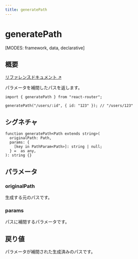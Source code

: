 ```yaml
---
title: generatePath
---
```


# generatePath

<!--
⚠️ ⚠️ IMPORTANT ⚠️ ⚠️

Thank you for helping improve our documentation!

This file is auto-generated from the JSDoc comments in the source
code, so please edit the JSDoc comments in the file below and this
file will be re-generated once those changes are merged.

https://github.com/remix-run/react-router/blob/main/packages/react-router/lib/router/utils.ts
-->

[MODES: framework, data, declarative]

## 概要

[リファレンスドキュメント ↗](https://api.reactrouter.com/v7/functions/react_router.generatePath.html)

パラメータを補間したパスを返します。

```tsx
import { generatePath } from "react-router";

generatePath("/users/:id", { id: "123" }); // "/users/123"
```

## シグネチャ

```tsx
function generatePath<Path extends string>(
  originalPath: Path,
  params: {
    [key in PathParam<Path>]: string | null;
  } =  as any,
): string {}
```

## パラメータ

### originalPath

生成する元のパスです。

### params

パスに補間するパラメータです。

## 戻り値

パラメータが補間された生成済みのパスです。